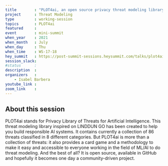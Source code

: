 ```yaml
---
title        : "PLOT4ai, an open source privacy threat modeling library for AI"
project      : Threat Modeling
type         : working-session
topics       : PLOT4ai
featured     :
event        : mini-summit
when_year    : 2021
when_month   : July
when_day     : Thu
when_time    : WS-17-18
hey_summit   : https://post-summit-sessions.heysummit.com/talks/plot4ai-an-open-source-privacy-threat-modeling-library-for-ai/
session_slack:
#status      :
description  :
organizers   :
    - Isabel Barbera
youtube_link : 
zoom_link    :
---
```


## About this session
PLOT4ai stands for Privacy Library of Threats for Artificial Intelligence. This threat modeling library inspired on LINDDUN GO has been created to help you build responsible AI systems.  It contains currently a collection of 86 threats classified in 8 different categories. 
But PLOT4ai is more than a collection of threats: it also provides a card game and a methodology to make it easy and accessible to everyone working in the field of ML/AI to do threat modeling. And the best of all? It is open source,  available in GitHub and hopefully it becomes one day a community-driven project.
